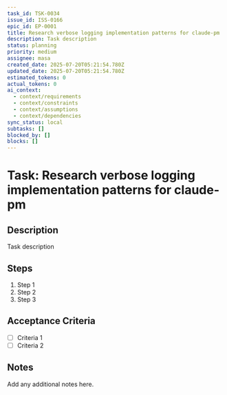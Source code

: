 ```yaml
---
task_id: TSK-0034
issue_id: ISS-0166
epic_id: EP-0001
title: Research verbose logging implementation patterns for claude-pm
description: Task description
status: planning
priority: medium
assignee: masa
created_date: 2025-07-20T05:21:54.780Z
updated_date: 2025-07-20T05:21:54.780Z
estimated_tokens: 0
actual_tokens: 0
ai_context:
  - context/requirements
  - context/constraints
  - context/assumptions
  - context/dependencies
sync_status: local
subtasks: []
blocked_by: []
blocks: []
---
```


# Task: Research verbose logging implementation patterns for claude-pm

## Description
Task description

## Steps
1. Step 1
2. Step 2
3. Step 3

## Acceptance Criteria
- [ ] Criteria 1
- [ ] Criteria 2

## Notes
Add any additional notes here.
